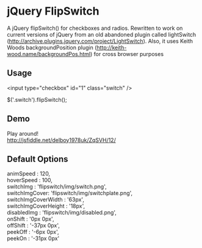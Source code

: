 jQuery FlipSwitch
=================

A jQuery flipSwitch() for checkboxes and radios. Rewritten to work on current versions of jQuery from an old abandoned
plugin called lightSwitch (http://archive.plugins.jquery.com/project/LightSwitch). Also, it uses Keith Woods
backgroundPosition plugin (http://keith-wood.name/backgroundPos.html) for cross browser purposes

Usage
-----

&lt;input type="checkbox" id="1" class="switch" /&gt;<br />

$('.switch').flipSwitch();

Demo
----

Play around!<br />
http://jsfiddle.net/delboy1978uk/ZqSVH/12/

Default Options
---------------

animSpeed : 120,<br />
hoverSpeed : 100,<br />
switchImg : 'flipswitch/img/switch.png',<br />
switchImgCover: 'flipswitch/img/switchplate.png',<br />
switchImgCoverWidth : '63px',<br />
switchImgCoverHeight : '18px',<br />
disabledImg : 'flipswitch/img/disabled.png',<br />
onShift : '0px 0px',<br />
offShift : '-37px 0px',<br />
peekOff : '-6px 0px',<br />
peekOn : '-31px 0px'<br />



